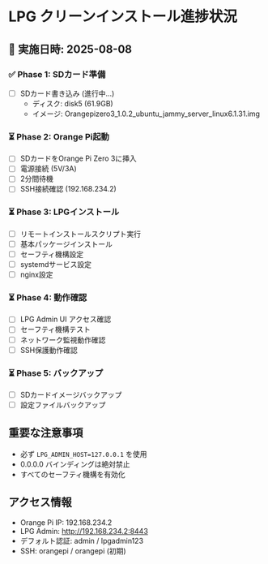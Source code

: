 # LPG クリーンインストール進捗状況

## 📅 実施日時: 2025-08-08

### ✅ Phase 1: SDカード準備
- [ ] SDカード書き込み (進行中...)
  - ディスク: disk5 (61.9GB)
  - イメージ: Orangepizero3_1.0.2_ubuntu_jammy_server_linux6.1.31.img

### ⏳ Phase 2: Orange Pi起動
- [ ] SDカードをOrange Pi Zero 3に挿入
- [ ] 電源接続 (5V/3A)
- [ ] 2分間待機
- [ ] SSH接続確認 (192.168.234.2)

### ⏳ Phase 3: LPGインストール
- [ ] リモートインストールスクリプト実行
- [ ] 基本パッケージインストール
- [ ] セーフティ機構設定
- [ ] systemdサービス設定
- [ ] nginx設定

### ⏳ Phase 4: 動作確認
- [ ] LPG Admin UI アクセス確認
- [ ] セーフティ機構テスト
- [ ] ネットワーク監視動作確認
- [ ] SSH保護動作確認

### ⏳ Phase 5: バックアップ
- [ ] SDカードイメージバックアップ
- [ ] 設定ファイルバックアップ

## 重要な注意事項
- 必ず `LPG_ADMIN_HOST=127.0.0.1` を使用
- 0.0.0.0 バインディングは絶対禁止
- すべてのセーフティ機構を有効化

## アクセス情報
- Orange Pi IP: 192.168.234.2
- LPG Admin: http://192.168.234.2:8443
- デフォルト認証: admin / lpgadmin123
- SSH: orangepi / orangepi (初期)